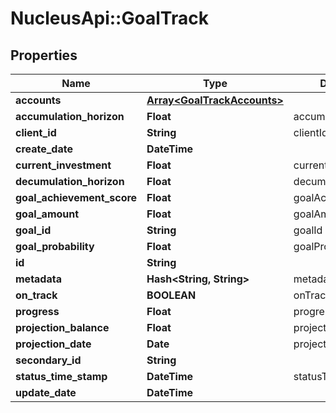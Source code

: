 # NucleusApi::GoalTrack

## Properties
Name | Type | Description | Notes
------------ | ------------- | ------------- | -------------
**accounts** | [**Array&lt;GoalTrackAccounts&gt;**](GoalTrackAccounts.md) |  | [optional] 
**accumulation_horizon** | **Float** | accumulationHorizon | [optional] 
**client_id** | **String** | clientId | [optional] 
**create_date** | **DateTime** |  | [optional] 
**current_investment** | **Float** | currentInvestment | [optional] 
**decumulation_horizon** | **Float** | decumulationHorizon | [optional] 
**goal_achievement_score** | **Float** | goalAchievementScore | [optional] 
**goal_amount** | **Float** | goalAmount | [optional] 
**goal_id** | **String** | goalId | 
**goal_probability** | **Float** | goalProbability | [optional] 
**id** | **String** |  | [optional] 
**metadata** | **Hash&lt;String, String&gt;** | metadata | [optional] 
**on_track** | **BOOLEAN** | onTrack | [optional] 
**progress** | **Float** | progress | [optional] 
**projection_balance** | **Float** | projectionBalance | [optional] 
**projection_date** | **Date** | projectionDate | [optional] 
**secondary_id** | **String** |  | [optional] 
**status_time_stamp** | **DateTime** | statusTimeStamp | 
**update_date** | **DateTime** |  | [optional] 


